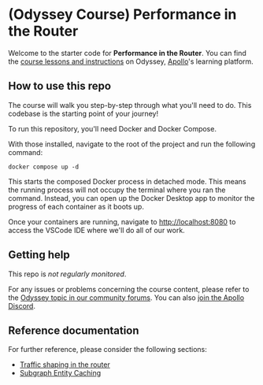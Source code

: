 # (Odyssey Course) Performance in the Router

Welcome to the starter code for **Performance in the Router**. You can find the [course lessons and instructions](https://www.apollographql.com/tutorials/router-performance) on Odyssey, [Apollo](https://www.apollographql.com/)'s learning platform.

## How to use this repo

The course will walk you step-by-step through what you'll need to do. This codebase is the starting point of your journey!

To run this repository, you'll need Docker and Docker Compose.

With those installed, navigate to the root of the project and run the following command:

```
docker compose up -d
```

This starts the composed Docker process in detached mode. This means the running process will not occupy the terminal where you ran the command. Instead, you can open up the Docker Desktop app to monitor the progress of each container as it boots up.

Once your containers are running, navigate to [http://localhost:8080](http://localhost:8080) to access the VSCode IDE where we'll do all of our work.

## Getting help

This repo is _not regularly monitored_.

For any issues or problems concerning the course content, please refer to the [Odyssey topic in our community forums](https://community.apollographql.com/tags/c/help/6/odyssey). You can also [join the Apollo Discord](https://discord.gg/graphos).

## Reference documentation

For further reference, please consider the following sections:

- [Traffic shaping in the router](https://www.apollographql.com/docs/graphos/routing/performance/traffic-shaping)
- [Subgraph Entity Caching](https://www.apollographql.com/docs/graphos/routing/performance/caching/entity)
